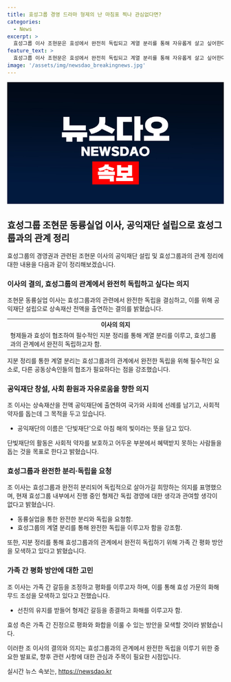 ```yaml
---
title: 효성그룹 경영 드라마 형제의 난 마침표 찍나 관심없다면?
categories:
  - News
excerpt: >
  효성그룹 이사 조현문은 효성에서 완전히 독립되고 계열 분리를 통해 자유롭게 살고 싶어한다. 부친의 유산을 공익재단에 모두 기부하기로 결심하고 형제들과의 협조를 기대하며, 단빛재단을 설립하여 사회에 선례를 남기고자 한다. 또한, 효성에서의 지분 정리와 독립경영에 대한 거듭된 요청과 고민을 토로했다. 이사는 가족 간 화해와 평화를 이루고 싶다는 의지를 밝혔다. 함께 고민하고 대화를 통해 실질적인 방안을 모색하고 있다. 이에 효성 측에서도 긍정적인 반응을 보이며, 가족 간의 화해가 이루어질 수 있는 길을 모색할 것으로 전해졌다.
feature_text: >
  효성그룹 이사 조현문은 효성에서 완전히 독립되고 계열 분리를 통해 자유롭게 살고 싶어한다. 부친의 유산을 공익재단에 모두 기부하기로 결심하고 형제들과의 협조를 기대하며, 단빛재단을 설립하여 사회에 선례를 남기고자 한다. 또한, 효성에서의 지분 정리와 독립경영에 대한 거듭된 요청과 고민을 토로했다. 이사는 가족 간 화해와 평화를 이루고 싶다는 의지를 밝혔다. 함께 고민하고 대화를 통해 실질적인 방안을 모색하고 있다. 이에 효성 측에서도 긍정적인 반응을 보이며, 가족 간의 화해가 이루어질 수 있는 길을 모색할 것으로 전해졌다.
image: '/assets/img/newsdao_breakingnews.jpg'
---
```


<p><img src="/assets/img/newsdao_breakingnews.jpg" alt="firstkoreanews 속보" /></p>

<h2 data-ke-size="size26">효성그룹 조현문 동륭실업 이사, 공익재단 설립으로 효성그룹과의 관계 정리</h2>

<p data-ke-size="size16">효성그룹의 경영권과 관련된 조현문 이사의 공익재단 설립 및 효성그룹과의 관계 정리에 대한 내용을 다음과 같이 정리해보겠습니다.</p>

<h3 data-ke-size="size24">이사의 결의, 효성그룹의 관계에서 완전히 독립하고 싶다는 의지</h3>

<p data-ke-size="size16">조현문 동륭실업 이사는 효성그룹과의 관련에서 완전한 독립을 결심하고, 이를 위해 공익재단 설립으로 상속재산 전액을 출연하는 결의를 밝혔습니다.</p>

<table>
    <tr>
        <td style="text-align: center; height: 17px;"><b>이사의 의지</b></td>
    </tr>
    <tr>
        <td>형제들과 효성이 협조하여 필수적인 지분 정리를 통해 계열 분리를 이루고, 효성그룹과의 관계에서 완전히 독립하고자 함.</td>
    </tr>
</table>

<p data-ke-size="size16">지분 정리를 통한 계열 분리는 효성그룹과의 관계에서 완전한 독립을 위해 필수적인 요소로, 다른 공동상속인들의 협조가 필요하다는 점을 강조했습니다.</p>

<h3 data-ke-size="size24">공익재단 창설, 사회 환원과 자유로움을 향한 의지</h3>

<p data-ke-size="size16">조 이사는 상속재산을 전액 공익재단에 출연하여 국가와 사회에 선례를 남기고, 사회적 약자를 돕는데 그 목적을 두고 있습니다.</p>

<ul>
    <li>공익재단의 이름은 '단빛재단'으로 아침 해의 빛이라는 뜻을 담고 있다.</li>
</ul>

<p data-ke-size="size16">단빛재단의 활동은 사회적 약자를 보호하고 어두운 부분에서 혜택받지 못하는 사람들을 돕는 것을 목표로 한다고 밝혔습니다.</p>

<h3 data-ke-size="size24">효성그룹과 완전한 분리·독립을 요청</h3>

<p data-ke-size="size16">조 이사는 효성그룹과 완전히 분리되어 독립적으로 살아가길 희망하는 의지를 표명했으며, 현재 효성그룹 내부에서 진행 중인 형제간 독립 경영에 대한 생각과 관여할 생각이 없다고 밝혔습니다.</p>

<ul>
    <li>동륭실업을 통한 완전한 분리와 독립을 요청함.</li>
    <li>효성그룹의 계열 분리를 통해 완전한 독립을 이루고자 함을 강조함.</li>
</ul>

<p data-ke-size="size16">또한, 지분 정리를 통해 효성그룹과의 관계에서 완전히 독립하기 위해 가족 간 평화 방안을 모색하고 있다고 밝혔습니다.</p>

<h3 data-ke-size="size24">가족 간 평화 방안에 대한 고민</h3>

<p data-ke-size="size16">조 이사는 가족 간 갈등을 조정하고 평화를 이루고자 하며, 이를 통해 효성 가문의 화해무드 조성을 모색하고 있다고 전했습니다.</p>

<ul>
    <li>선친의 유지를 받들어 형제간 갈등을 종결하고 화해를 이루고자 함.</li>
</ul>

<p data-ke-size="size16">효성 측은 가족 간 진정으로 평화와 화합을 이룰 수 있는 방안을 모색할 것이라 밝혔습니다.</p>

<p data-ke-size="size16">이러한 조 이사의 결의와 의지는 효성그룹과의 관계에서 완전한 독립을 이루기 위한 중요한 발표로, 향후 관련 사항에 대한 관심과 주목이 필요한 시점입니다.</p>
실시간 뉴스 속보는, <a href="https://newsdao.kr" rel="dofollow">https://newsdao.kr</a>


